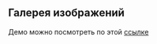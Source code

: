 ## Галерея изображений

Демо можно посмотреть по этой [ссылке](https://image-gallery-vs.netlify.app/)
